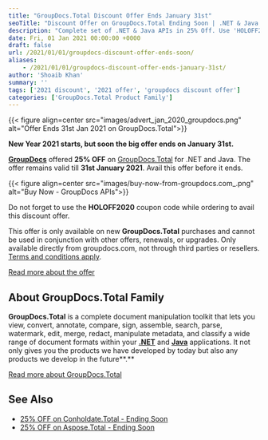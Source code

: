 ```yaml
---
title: "GroupDocs.Total Discount Offer Ends January 31st"
seoTitle: "Discount Offer on GroupDocs.Total Ending Soon | .NET & Java APIs"
description: "Complete set of .NET & Java APIs in 25% Off. Use 'HOLOFF2020' coupon code to get GroupDocs.Total - The complete collection of APIs for document manipulation."
date: Fri, 01 Jan 2021 00:00:00 +0000
draft: false
url: /2021/01/01/groupdocs-discount-offer-ends-soon/
aliases:
    - /2021/01/01/groupdocs-discount-offer-ends-january-31st/
author: 'Shoaib Khan'
summary: ''
tags: ['2021 discount', '2021 offer', 'groupdocs discount offer']
categories: ['GroupDocs.Total Product Family']
---
```




{{< figure align=center src="images/advert_jan_2020_groupdocs.png" alt="Offer Ends 31st Jan 2021 on GroupDocs.Total">}}


**New Year 2021 starts, but soon the big offer ends on January 31st.**

**[GroupDocs][1]** offered **25% OFF** on [GroupDocs.Total][2] for .NET and Java. The offer remains valid till **31st January 2021**. Avail this offer before it ends.



{{< figure align=center src="images/buy-now-from-groupdocs.com_.png" alt="Buy Now - GroupDocs APIs">}}


Do not forget to use the **HOLOFF2020** coupon code while ordering to avail this discount offer.

This offer is only available on new **GroupDocs.Total** purchases and cannot be used in conjunction with other offers, renewals, or upgrades. Only available directly from groupdocs.com, not through third parties or resellers. [Terms and conditions apply][3].

[Read more about the offer][4]

## About GroupDocs.Total Family

**GroupDocs.Total** is a complete document manipulation toolkit that lets you view, convert, annotate, compare, sign, assemble, search, parse, watermark, edit, merge, redact, manipulate metadata, and classify a wide range of document formats within your **[.NET][5]** and **[Java][6]** applications. It not only gives you the products we have developed by today but also any products we develop in the future**.**

[Read more about GroupDocs.Total][7]

## See Also

*   [25% OFF on Conholdate.Total - Ending Soon][8]
*   [25% OFF on Aspose.Total - Ending Soon][9]







[1]: https://www.groupdocs.com/
[2]: https://products.groupdocs.com/total
[3]: https://www.groupdocs.com/holiday-offer-2020#terms
[4]: https://www.groupdocs.com/holiday-offer-2020
[5]: https://products.groupdocs.com/total/net
[6]: https://products.groupdocs.com/total/java
[7]: https://products.groupdocs.com/total
[8]: https://blog.conholdate.com/2021/01/01/discount-offer-ends-soon/
[9]: https://blog.aspose.com/2021/01/01/aspose-discount-offer-ends-january-31st/

